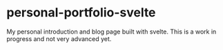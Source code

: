 # personal-portfolio-svelte
My personal introduction and blog page built with svelte. This is a work in progress and not very advanced yet.

